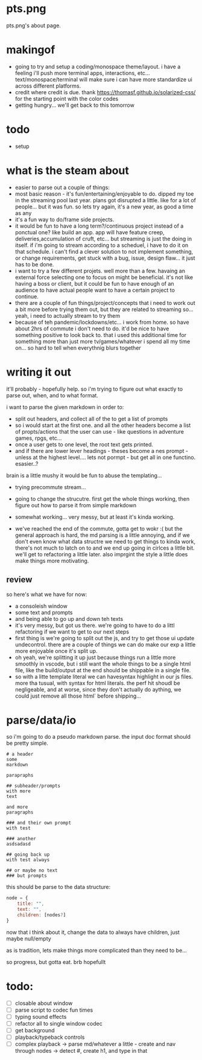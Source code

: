 # pts.png
pts.png's about page.

# makingof
- going to try and setup a coding/monospace theme/layout. i have a feeling i'll push more terminal apps, interactions, etc... text/monospace/terminal will make sure i can have more standardize ui across different platforms.
- credit where credit is due. thank https://thomasf.github.io/solarized-css/ for the starting point with the color codes
- getting hungry... we'll get back to this tomorrow

# todo
- setup 


# what is the steam about
- easier to parse out a couple of things:
- most basic reason - it's fun/entertaining/enjoyable to do. dipped my toe in the streaming pool last year. plans got disrupted a little. like for a lot of people... but it was fun. so lets try again, it's a new year, as good a time as any
- it's a fun way to do/frame side projects. 
- it would be fun to have a long term?/continuous project instead of a ponctual one? like build an app. app will have feature creep, deliveries,accumulation of cruft, etc... but streaming is just the doing in itself. if i'm going to stream according to a scheduel, i have to do it on that schedule. i can't find a clever solution to not implement something, or change requirements, get stuck with a bug, issue, design flaw... it just has to be done.
- i want to try a few different projets. well more than a few. havaing an external force selecting one to focus on might be beneficial. it's not like having a boss or client, but it could be fun to have enough of an audience to have actual people want to have a certain project to continue.
- there are a couple of fun things/project/concepts that i need to work out a bit more before trying them out, but they are related to streaming so... yeah, i need to actually stream to try them
- because of teh pandemic/lockdowns/etc... i work from home. so have about 2hrs of commute i don't need to do. it'd be nice to have something positive to look back to. that i used this additional time for something more than just more tv/games/whatever i spend all my time on... so hard to tell when everythnig blurs together




# writing it out
it'll probably - hopefully help.
so i'm trying to figure out what exactly to parse out, when, and to what format.

i want to parse the given markdown in order to:
- split out headers, and collect all of the to get a list of prompts
- so i would start at the first one. and all the other headers become a list of propts/actions that the user can use - like questions in adventure games, rpgs, etc...
- once a user gets to one level, the root text gets printed. 
- and if there are lower lever headings  - theses become a nes prompt - unless at the highest level....
lets not pormpt - but get all in one functino. esasier..?

brain is a little mushy
it would be fun to abuse the templating...

- trying precommute stream...
- going to change the strucutre. first get the whole things working, then figure out how to parse it from simple markdown

- somewhat working... very messy, but at least it's kinda working. 
- we've reached the end of the commute, gotta get to wokr :( but the general approach is hard, the md parsing is a little annoying, and if we don't even know what data structre we need to get things to kinda work, there's not much to latch on to and we end up going in cirlces a little bit. we'll get to refactoring a little later. also imprgint the style a little does make things more motivating. 

## review
so here's what we have for now:
- a consoleish window
- some text and prompts
- and being able to go up and down teh texts
- it's very messy, but got us there. we're going to have to do a littl refactoring if we want to get to our next steps
- first thing is we're going to split out the js, and try to get those ui update undecontrol. there are a couple of things we can do make our exp a little more enjoyable once it's split up.
- oh yeah, we're splitting it up just because things run a little more smoothly in vscode, but i still want the whole things to be a single html file, like the build/output at the end should be shippable in a single file.
- so with a litte template literal we can havesyntax highlight in our js files. more tha tusual, with syntax for html literals. the perf hit shoudl be negligeable, and at worse, since they don't actually do aything, we could just remove all those html` before shipping...

# parse/data/io
so i'm going to do a pseudo markdown parse.
the input doc format should be pretty simple. 
```
# a header
some
markdown 

parapraphs

## subheader/prompts
with more
text 

and more 
paragraphs

### and their own prompt
with test

### another 
asdsadasd

## going back up
with test always

## or maybe no text
### but prompts
```

this should be parse to the data structure:
```js
node = {
    title: "",
    text: "",
    children: [nodes?]
}
```

now that i think about it, change the data to always have children, just maybe null/empty

as is tradition, lets make things more complicated than they need to be...

so progress, but gotta eat. brb
hopefullt

# todo:
- [ ] closable about window
- [ ] parse script to codec fun times
- [ ] typing sound effects
- [ ] refactor all to single window codec
- [ ] get background
- [ ] playback/typeback controls
- [ ] complex playback -> parse md/whatever a little - create and nav through nodes -> detect #, create h1, and type in that